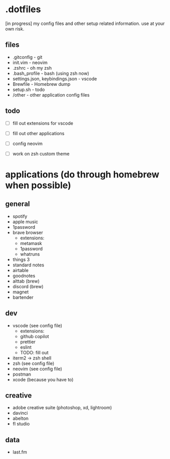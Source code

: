 # .dotfiles
[in progress] my config files and other setup related information. use at your own risk.

## files
- .gitconfig - git
- init.vim - neovim
- .zshrc - oh my zsh
- .bash_profile - bash (using zsh now)
- settings.json, keybindings.json - vscode
- Brewfile - Homebrew dump
- setup.sh - todo
- /other - other application config files

## todo
- [ ] fill out extensions for vscode
- [ ] fill out other applications
- [ ] config neovim
- [ ] work on zsh custom theme


# applications (do through homebrew when possible)
## general
- spotify
- apple music
- 1password
- brave browser
  - extensions:
  - metamask
  - 1password
  - whatruns
- things 3
- standard notes
- airtable
- goodnotes
- alttab (brew)
- discord (brew)
- magnet
- bartender


## dev
- vscode (see config file)
  - extensions:
  - github copilot
  - prettier
  - eslint
  - TODO: fill out
- iterm2 -> zsh shell
- zsh (see config file)
- neovim (see config file)
- postman
- xcode (because you have to)

## creative
- adobe creative suite (photoshop, xd, lightroom)
- davinci
- abelton
- fl studio

## data
- last.fm
